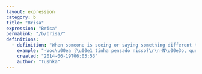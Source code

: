 ```yaml
---
layout: expression
category: b
title: "Brisa"
expression: "Brisa"
permalink: "/b/brisa/"
definitions:
  - definition: "When someone is seeing or saying something different than other people see it. When you're deeply thinking of something.\n\nIt can also be the effect of momentary bewilderment caused by a lapse of attention or, in some cases, the use of narcotics. \n\nYou can also say that the person is \"traveling\". \"Ele est\u00e1 viajando\""
    example: "-Voc\u00ea j\u00e1 tinha pensado nisso?\r\n-N\u00e3o, que brisa!!"
    created: "2014-06-19T06:03:53"
    author: "Tushka"
---
```

